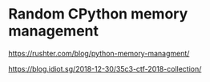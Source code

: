 # Random CPython memory management

https://rushter.com/blog/python-memory-managment/

https://blog.idiot.sg/2018-12-30/35c3-ctf-2018-collection/

